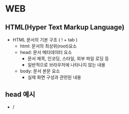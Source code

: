 # WEB



## HTML(Hyper Text Markup Language)

- HTML 문서의 기본 구조 ( ! + tab ) 
    - html: 문서의 최상위(root)요소
    - head: 문서 메타데이터 요소
        - 문서 제목, 인코딩, 스타일, 외부 파일 로딩 등
        - 일반적으로 브라우저에 나타나지 않는 내용
    - body: 문서 본문 요소
        - 실제 화면 구성과 관련된 내용

## head 예시

- /<title>/:브라우저 상단 타이틀
- /<meta>/: 문서 레벨 메타데이터 요소
- /<link>/: 외부 리소스 연결요소
- /<script>/ : 스크립트 요소 (javascript 파일/ 코드)
- /<style> /: CSS직접 작성

## DOM트리

- 텍스트 파일인 HTML문서를 브라우저에서 렌더링 하기 위한 구조
    - HTML 문서에 대한 모델을 구성함
    - HTML 문서 내의 각 요소에 접근/ 수정에 필요한 프로퍼티와 메서드를 제공함

## 주요 태그와 속성

- 내용이 없는 태그들
    - br, hr, img, input, link, meta
- 요소는 중첩될 수 있음.

- 속성:
    - 속성을 통해 태그의 부가적인 정보를 설정할 수 있음.
    - 요소는 속성을 가질 수 있으며, 경로나 크기와 같은 추가적인 정보를 제공.
    - 요소의 시작 태그에 작성하며 보통 이름과 같이 하나의 쌍으로 존재
    - 태그와 상관없이 사용 가능한 속성들도 있음.

## HTML Global Attribute

- 모든 HTML 요소가 공통으로 사용할 수 있는 대표적인 속성(몇몇 요소에는 아무 효과가 없을 수 있음.)
    - id: 문서 전체에서 유일한 고유 식별자 지정
    - class : 공백으로 구분된 해당 요소의 클래스의 목록(CSS,JS에서 요소를 선택하거나 접근)
    - data-*: 페이지에 개인 사용자 정의 데이터를 저장하기 위해 사용
    - style: inline 스타일
    - title: 요소에 대한 추가 정보 지정
    - tabindex: 요소의 탭 순서



## 시멘틱 태그

- HTML5에서 의미론적 요소를 담은 태그의 등장
    - 기존 영역을 의미하는 div태그를 대체하여 사용
- 대표적인 태그 목록
    - header: 문서 전체나 섹션의 헤더(머리말 부분)
    - nav: 네비게이션
    - aside: 사이드에 위치한 공간, 메인 콘텐츠와 관련성이 적은 콘텐츠
    - section: 문서의 일반적인 구분. 컨텐츠의 그룹을 표현
    - article: 문서, 페이지, 사이트 안에서 독립적으로 구분되는 영역
    - footer: 문서 전체나 섹션의 푸터(마지막 부분)

## 태그

### 텍스트 요소

- <a></a> : href 속성을 활용하여 다른 URL로 연결하는 하이퍼링크 생성
- <b></b><strong></strong>: 굵은 글씨 요소 중요한 강조하고자 하는 요소(보통 굵은 글씨로 표현)
- <i></i><em></em>:기울임 글씨 요소, 중요한 강조하고자 하는 요소(보통 기울임 글씨로 표현)
- /<br> :텍스트 내의 줄 바꿈 생성
- <img>: src 속성을 활용하여 이미지 표현
- <span></span>: 의미없는 인라인 컨테이너

### 그룹 컨텐츠

- /<p></p>/:하나의 문단 (paragraph)
- /<hr>/ : 문단 레벨 요소에서의 주제의 분리를 의미하며, 수평선으로 표현됨.(A horizontal Rule)
- /<ol></ol><ul></ul>/: 순서가 있는 리스트 (ordered), 순서가 없는 리스트(unordered)
- /<pre></pre>/: HTML에 작성한 내용을 그대로 표현, 보통 고정폭 글꼴이 사용되고 공백 문자를 유지
- /<blockquote></blockquote>/: 텍스트가 긴 인용문 주로 들여쓰기를 한 것으로 표현됨.
- /<div></div>/: 의미 없는 블록 레벨 컨테이너 

# CSS(Cascading Style Sheets)

- 스타일을 지정하기 위한 언어! 선택하고, 스타일을 지정한다.
- css구문은 선택자를 통해 스타일을 지정할 HTML 요소를 선택.
- 중괄호 안에서는 속성과 값, 하나의 쌍으로 이루어진 선언을 진행
- 각 쌍은 선택한 요소의 속성, 속서에 부여할 값을 의미.
    - 속성(Property): 어떤 스타일 기능을 변경할지 결정
    - 값(value): 어떻게 스타일 기능을 변경할지 결정

## CSS 정의 방법

- 인라인(inline)
- 내부 참조(embedding)-<style>
- 외부 참조(link file) - 분리된 CSS파일

## Q5.  CSS 우선순위

```
1. !important
2. Inline Style
3. id 선택자.
4. class 선택자
5. 요소 선택자
6. 소스 순서
```



## 선택자(Selector) 유형

- 기본 선택자 
    - 전체 선택자, 요소 선택자
    - 클래스 선택자, 아이디 선택자, 속성 선택자.\
    
- 결합자(Combinators)
    - 자손 결합자, 자식 결합자(:첫 번째 요소의 바로 아래 자식인 노드를 선택 >)
    - 일반 형제 결합자(A~B ~결합자는 형제, 즉 첫 번째 요소를 뒤따르면서, 같은 부모를 공유하는 두 번째 요소를 선택합니다.), 
        인접 형제 결합자(+, +결합자는 인접 형제, 즉 첫 번째 요소의 바로 뒤에 위치하면서 같은 부모를 공유하는 두 번째 요소를 선택합니다.)
    
- 의사 클래스/요소(Pseudo Class) ( 의사 : 는 문서트리가 포함하지 않는 상태 정보에 기반해 요소를 선택할 수 있습니다.), (의사 :: 는 html이 포함하지 않는 개체를 선택합니다. ) https://developer.mozilla.org/ko/docs/Web/CSS/CSS_Selectors
    - 링크, 동적 의사 클래스 : (:link, :visited, :hover, :active, :focus)
    
        - link: 링크의 기본 상태이며, 사용자가 아직 한 번도 이 링크를 통해 연결된 페이지를 방문하지 않은 상태
        - visited: 사용자가 한 번이라도 이 링크를 통해 연결된 페이지를 방문한 상태입니다.
        - hover: 사용자의 마우스 커서가 링크 위에 올라가 있는 상태입니다.
        - active: 사용자가 마우스로 링크를 클릭하고 있는 상태입니다.
        - focus: 키보드나 마우스의 이벤트(event) 또는 다른 형태로 해당 요소가 포커스(focus)를 가지고 있는 상태입니다.
        - :hover는 반드시 :link와 :visited가 먼저 정의된 후에 정의되어야 정상적으로 동작합니다.
        - :active는 반드시 :hover가 먼저 정의된 후에 정의되어야 정상적으로 동작합니다.
    
    - 구조적 의사 클래스, 기타 의사 클래스, 의사 엘리먼트, 속성 선택자 ( http://www.tcpschool.com/css/css_selector_pseudoClass )
    
        - 구조적 의사 클래스
    
            - : first-child : :first-child는 모든 자식(child) 요소 중에서 맨 앞에 위치하는 자식(child) 요소를 모두 선택합니다.
            - : last-child : :last-child는 모든 자식(child) 요소 중에서 맨 마지막에 위치하는 자식(child) 요소를 모두 선택합니다.
            - : nth-child : nth-child는 모든 자식(child) 요소 중에서 앞에서부터 n번째에 위치하는 자식(child) 요소를 모두 선택합니다.
            - : nth-last-child : nth-last-child는 모든 자식(child) 요소 중에서 뒤에서부터 n번째에 위치하는 자식(child) 요소를 모두 선택합니다.
            - : first-of-type : :first-of-type는 모든 자식(child) 요소 중에서 맨 처음으로 등장하는 특정 타입의 요소를 모두 선택합니다.
            - : last-of-type : :last-of-type는 모든 자식(child) 요소 중에서 맨 마지막으로 등장하는 특정 타입의 요소를 모두 선택합니다.
            - : nth-of-type : :nth-of-type는 모든 자식(child) 요소 중에서 n번째로 등장하는 특정 타입의 요소를 모두 선택합니다.
            - : nth-last-of-type : :nth-last-of-type는 모든 자식(child) 요소 중에서 뒤에서부터 n번째로 등장하는 특정 타입의 요소를 모두 선택합니다.
            - :only-child :   :only-child는 자식(child) 요소를 단 하나만 가지는 요소의 자식(child) 요소를 모두 선택합니다.
            - :only-of-type :  :only-of-type는 자식(child) 요소로 특정 타입의 요소 단 하나만을 가지는 요소의 자식(child) 요소를 모두 선택합니다.
            - :empty: :empty는 자식(child) 요소를 전혀 가지고 있지 않은 요소를 모두 선택합니다.
            - :root : :root는 해당 문서의 root 요소를 선택합니다.
    
        - 기타 의사 클래스 (http://www.tcpschool.com/css/css_selector_etc)
    
            - :not :  :not 선택자는 모든 선택자와 함께 사용할 수 있으며, 해당 선택자를 반대로 적용하여 선택합니다.
    
            - :lang : 
    
            - :lang 선택자는 특정 HTML 요소를 사용자 컴퓨터의 언어 설정에 따라 다르게 표현할 때 사용합니다.
    
                예를 들면, 영어에서는 인용의 표현으로 따옴표("")를 사용하나, 프랑스어에서는 부등호(<>)를 사용합니다.
    
                이렇게 언어에 따라 달라지는 태그의 모양을 사용자 컴퓨터의 언어 설정에 따라 다르게 표현할 수 있게 해줍니다.
    
        - 의사 엘리먼트: (http://www.tcpschool.com/css/css_selector_pseudoElement)
    
            - 의사 요소(pseudo-element)는 해당 HTML 요소의 특정 부분만을 선택할 때 사용합니다.
    
            - 선택자::의사요소이름 {속성: 속성값;}
    
            - ::first-letter:   
    
                ```
                이 의사 요소(pseudo-element)는 텍스트의 첫 글자만을 선택합니다.
                단, 블록(block) 타입의 요소에만 사용할 수 있습니다.
                이 의사 요소를 통해 사용할 수 있는 속성은 다음과 같습니다.
                \- font 속성
                \- color 속성 
                \- background 속성
                \- margin 속성
                \- padding 속성
                \- border 속성
                \- text-decoration 속성
                \- text-transform 속성
                \- line-height 속성
                \- float 속성
                \- clear 속성
                \- vertical-align 속성 (단, float 속성값이 none일 경우에만)
                ```
    
            - ::first-line
    
            - ```
                이 의사 요소는 텍스트의 첫 라인만을 선택합니다.
                단, 블록(block) 타입의 요소에만 사용할 수 있습니다.
                
                이 의사 요소를 통해 사용할 수 있는 속성은 다음과 같습니다.
                
                - font 속성
                - color 속성 
                - background 속성
                
                - word-spacing 속성
                - letter-spacing 속성
                - text-decoration 속성
                - text-transform 속성
                - line-height 속성
                - clear 속성
                - vertical-align 속성
                ```
    
            - ::before
    
            - ``` 
                이 의사 요소는 특정 요소의 내용(content) 부분 바로 앞에 다른 요소를 삽입할 때 사용합니다.
                ```
    
            - ::after 
    
            - ```
                이 의사 요소는 특정 요소의 내용(content) 부분 바로 뒤에 다른 요소를 삽입할 때 사용합니다.
                ```
    
            - ::selection
    
            - ```
                이 의사 요소는 해당 요소에서 사용자가 선택한 부분만을 선택할 때 사용합니다.
                ```
    
            - 의사 엘리먼트의 동시 적용: 하나의 HTML 요소에 여러 개의 의사 요소를 동시에 적용할 수 있습니다. 
    
        - 속성 선택자 : (http://www.tcpschool.com/css/css_selector_attribute)
    
            - 속성 선택자를 사용하면 특정 속성이나 특정 속성값을 가지고 있는 HTML 요소를 선택할 수 있습니다.
    
            - \- [속성이름] 선택자 :  [속성이름] 선택자는 특정 속성을 가지고 있는 요소를 모두 선택합니다.
    
                \- [속성이름="속성값"] 선택자 : [속성이름="속성값"] 선택자는 특정 속성을 가지고 있으며, 해당 속성의 속성값까지 일치하는 요소를 모두 선택합니다.
    
            - 문자열 속성 선택자 :
    
                - \- [속성이름~="속성값"] 선택자 : [속성이름~="속성값"] 선택자는 특정 속성의 속성값에 특정 문자열로 이루어진 하나의 단어를 포함하는 요소를 모두 선택합니다.
    
                    
    
                - \- [속성이름|="속성값"] 선택자 :  [속성이름|="속성값"] 선택자는 특정 속성의 속성값이 특정 문자열로 이루어진 하나의 단어로 시작하는 요소를 모두 선택합니다.
    
                    
    
                - \- [속성이름^="속성값"] 선택자:  [속성이름^="속성값"] 선택자는 특정 속성의 속성값이 특정 문자열로 시작하는 요소를 모두 선택합니다.
    
                    
    
                - \- [속성이름$="속성값"] 선택자:  [속성이름$="속성값"] 선택자는 특정 속성의 속성값이 특정 문자열로 끝나는 요소를 모두 선택합니다.
    
                    
    
                - \- [속성이름*="속성값"] 선택자 : [속성이름*="속성값"] 선택자는 특정 속성의 속성값에 특정 문자열를 포함하는 요소를 모두 선택합니다.
    
                     

## CSS 선택자 정리

- 요소 선택자
    - HTML 태그를 직접 선택
- 클래스(class) 선택자
    - 마침표(.) 문자로 시작하며, 해당 클래스가 적용된 항목을 선택
- 아이디(id) 선택자 
    - #문자로 시작하며, 해당 아이디가 적용된 항목을 선택
    - 일반적으로 하나의 문서에 1번만 사용. 여러 번 사용해도 동작하지만, 단일 id를 사용하는 것을 권장.

## CSS 적용 우선순위(cascading order)

- CSS 우선 순위를 아래와 같이 그룹을 지어볼 수 있다.

- Q5.  CSS 우선순위
  
    ```
    1. !important
    2. Inline Style
    3. id 선택자.
    4. class 선택자
    5. 요소 선택자
    6. 소스 순서
    ```
    
    - 1. 중요도(Importance) - 사용시 주의
            - !important
        2.  우선순위 (Specificity)
            - 인라인> id >class, 속성, pseude-class > 요소, pseudo - element
        3. CSS 파일 로딩 순서

## CSS 상속

- CSS는 상속을 통해 부모 요소의 속성을 자식에게 상속한다. 
    - 속성(프로퍼티) 중에는 상속이 되는 것과 되지 않는 것들이 있다.
    - 상속 되는 것 예시
        - ex) Text 관련 요소 (font, color, text-align), opacity, visibility 등
    - 상속 되지 않는 것 예시
        - ex) Box model 관련 요소 (width, height, margin, padding, border, box-sizing, display), position관련 요소(position, top/right/bottom/left z-index)등

## 크기 단위

- px(픽셀)
    - 모니터 해상도의 한 화소인 "픽셀" 기준
    - 픽셀의 크기는 변하지 않기 때문에 고정적인 단위
- %
    - 백분율 단위
    - 가변적인 레이아웃에서 자주 사용
- em
    - (바로 위, 부모요소에 대한)상속의 영향을 받음
    - 배수 단위, 요소에 지정된 사이즈에 상대적인 사이즈를 가장
- rem
    - (바로 위, 부모 요소에 대한)상속의 영향을 받지 않음
    - 최상위 요소(.html)의 사이즈를 기준으로 배수 단위를 가짐
- viewpoint
    - 웹 페이지를 방문한 유저에게 바로 보이게 되는 웹 컨텐츠의 영역(디바이스 화면)
    - 디바이스의 viewpoint를 기준으로 상대적인 사이즈가 결정됨
    - vw, vh, vmin, vmax

## 색상 단위

- 색상 키워드
    - 대소문자를 구분하지 않음
    - red, blue, black 과 같은 특정 색을 직접 글자로 나타냄
- RGB 색상
    - 16진수 표기법 혹은 함수형 표기법을 사용해서 특정 색을 표현하는 방식 
        - '#' + 16진수 표기법
        - rgb()함수형 표기법
- HSL 색상
    - 색상. 채도. 명도를 통해 특정 색을 표현하는 방식.
- a 는 alpha(투명도)

## 결합자 (Combinators)

- 자손 결합자
    - selectorA하위의 모든 selectorB요소
- 자식 결합자
    - selectorA바로 아래의 selectorB요소
- 일반 형제 결합자 (~)
    - selectorA의 형제 요소 중 뒤에 위치하는 selectorB요소를 모두 선택
- 인접 형제 결합자 (>)
    - selectorA의 형제 요소 중 바로 뒤에 위치하는 selectorB요소를 선택

## Box model 

- 모든 요소는 네모(박스모델)이고, 위에서부터 아래로, 왼쪽에서 오른쪽으로 쌓인다. (좌측 상단에 배치)

- 모든 HTML 요소는 box 형태로 되어있음

- 하나의 박스는 네 부분(영역)으로 이루어짐

    - content : 글이나 이미지 등 요소의 실제 내용

    - padding : 테두리 안쪽의 내부 여백, 요소에 적용된 배경색, 이미지는 padding까지 적용

    - border : 테두리 영역

    - margin : 테두리 바깥의 외부 여백, 배경색을 지정할 수 없다. 

        margin 숏핸드: margin __ : 상하좌우 margin __ __ : 상하, 좌우 , margin __ __ __ : 상 좌우 하

        margin __ __ __ __ : 상우하좌

## 인라인, 블록 요소 각각의 특징들

- display: block 
    - 줄 바꿈이 일어나는 요소 
    - 화면 크기 전체의 가로 폭을 차지한다.
    - 블록 요소 안에 인라인 레벨 요소가 들어갈 수 있음. 
- display: inline
    - 줄 바꿈이 일어나지 않는 행의 일부 요소
    - content 너비만큼 가로 폭을 차지한다.
    - width, height, margin-top, margin-bottom을 지정할 수 없다.
    - 상하 여백은 line-height로 지정한다. 

## 블록 레벨 요소와 인라인 레벨 요소

- 블록 레벨 요소와 인라인 레벨 요소 구분(HTML 4.1까지)
- 대표적인 블록 레벨 요소
    - div / ul , ol, li /p / hr/ form 등 
- 대표적인 인라인 레벨 요소
    - span /a / img / input, label / b, em ,i ,strong 등 

## display

- display: inline-block	
    - block과 inline레벨 요소의 특징을 모두 가짐
    - inline처럼 한 줄에 표시 가능하고, block처럼 width, height, margin속성을 모두 지정할 수 있음.
- display: none
    - 해당 요소를 화면에 표시하지 않고, 공간조차 부여되지 않음
    - 이와 비슷한 visibility:hidden은 해당 요소가 공간은 차지하나, 화면에 표시만 하지 않는다.

## CSS position

- 문서 상에서 요소를 위치를 지정
- static : 모든 태그의 기본 값 (기준 위치)
    - 일반적인 요소의 배치 순서에 따름(좌측 상단)
    - 부모 요소 내에서 배치될 때는 부모 요소의 위치를 기준으로 배치 됨
- 아래는 좌표 프로퍼티 (top, bottom, left, right)를 사용하여 이동 가능
    - relative : 상대 위치
        - 자기 자신의 static 위치를 기준으로 이동(normal flow 유지)
        - 레이아웃에서 요소가 차지하는 공간은 static 일 때와 같음 (normal position 대비 offset)
    - absolute : 절대 위치
        - 요소를 일반적인 문서 흐름에서 제거 후 레이아웃에 공간을 차지하지 않음(normal flow에서 벗어남)
        - static이 아닌 가장 가까이 있는 부모/ 조상 요소를 기준으로 이동 (없는 경우 body) 
    - fixed : 고정 위치
        - 요소를 일반적인 문서 흐름에서 제거 후 레이아웃에 공간을 차지하지 않음(normal flow에서 벗어남)
        - 부모 요소와 관계없이 viewport를 기준으로 이동
            - 스크롤 시에도 항상 같은 곳에 위치함

CSS 원칙

- CSS 원칙 1,2: Normal flow
    - 모든 요소는 네모 (박스모델), 좌측상단에 배치
    - display에 따라 크기와 배치가 달라짐
- CSS원칙 3
    - position으로 위치의 기준을 변경
        - relative: 본인의 원래 위치
        - absolute: 특정 부모의 위치
        - fixed: 화면의 위치

## CSS Flexible Box Layout

- 행과 열 형태로 아이템들을 배치하는 1차원 레이아웃 모델
- 축
    - main axis(메인 축)
    - cross axis(교차 축)
- 구성 요소
    - Flex Container(부모 요소)
        - Flexbox 레이아웃을 형성하는 가장 기본적인 모델
        - Flex Item 들이 놓여있는 영역
        - display 속성을 flex, 혹은 inline-flex로 지정
    - Flex Item(자식 요소)
        - 컨테이너에 속해있는 컨텐츠(박스)

- 왜 Flex box를 사용해야 하는가
    - 1. 수직정렬이 용이하다
        2. 아이템의 너비와 높이 혹은 간격을 동일하게 배치한다

## Flex 속성

- 배치 설정

    - Flex- direction : Main axis 기준 방향 설정
        - 역방향의 경우 HTML태그 선언 순서와 시각적으로 다르니 유의 (웹 접근성에 영향)
        - row, row-reverse, column, column-reverse
    - flex-wrap: 아이템이 컨테이너를 벗어나는 경우 해당 영역 내에 배치되도록 설정, 즉 기본적으로 컨테이너 영역을 벗어나지 않도록 함
        - nowrap(기본값): 한줄에 배치
        - wrap: 넘치면 그 다음 줄로 배치
    - flex-flow: flex-direction과 flex-wrap의 shorthand!
    - 차례로 작성

- 공간 나누기

    - justify-content(main-axis)
        - flex-start
        - flex-end
        - center
        - space-between
        - space-around
        - space-evenly
    - align-content(cross axis)
        - flex-start
        - flex-end
        - center
        - space-between
        - space-around
        - space-evenly

- 정렬

    - align-items(모든 아이템을 cross axis기준으로)

        

    - align-self(개별 아이템)

        - 해당 속성은 컨테이너에 적용하는 것이 아니라 개별 아이템에 적용

- 기타 속성

    - flex- grow: 남은 영역을 아이템에 분배 (https://blogpack.tistory.com/863)
    - order :배치 순서
    
    https://heropy.blog/2018/11/24/css-flexible-box/ 확인

```css
Flex Item을 위한 속성들

- order - Item의 순서를 설정
- flex - flex-grow , flex-shrink , flex-basis 에 대한 단축 속성!
- flex-grow - Item의 너비 증가(grow) 비율 설정
- flex-shrink - Item의 너비 감소(shrink) 비율 설정
- flex-basis - Item의 기본 너비 설정
```

```css
Flex Container 속성들

- display - Flex Container를 정의
- flex-flow - flex-direction 과 flex-wrap 을 줄여서 쓸 수 있음
- flex-direction - item들의 주 축(main-axis) 설정
- flex-wrap - item들의 줄 바꿈 설정
- justify-content - 주 축(main-axis)의 정렬  방법 설정
- align-content - 교차 축(cross-axis)의 정렬 방법 설정 (2줄 이상)
- align-items - 교차 축(cross-axis)의 정렬 방법 설정 (1줄)
```



<hr>



# BootStrap


```css
mt-1 = .mt-1{
    margin-top: 0.25rem !important;
}
<!---mt-1--->: margin-top , 1rem = 16px 고로 0.25 * 16 = 4px ( 0.25 rem = 4px )
html의 root 글꼴 크기는 16px

m-1 0.25rem 4px
m-2 0.5rem 8px
m-3 1rem 16px
m-4 1.5rem 24px
m-5 3rem 48px

.mx-0 {
    margin-right: 0 !important;
    margin-left: 0 !important;
}

.mx-auto { 수평 중앙 정렬
    margin-right: auto !important;
    margin-left: auto !important;
}

.py-0 {
    padding -top: 0 !important;
    padding -bottom: 0 !important;
}
spacing 종합
m : margin                        0  0rem   0px               
p : padding                        1  0.25rem   4px
t : top                            2  0.5rem   8px
b : bottom                        3  1rem   16px
s : left                        4  1.5rem   24px
e : right                        5  3rem   48px
x : left, right
y : top, bottom
```

```css
color                                    #000000 : 검정색
primary : 파란색                  #ffffff : 흰색             
secondary: 회색                  rgba(255, 0 , 0) : 빨간색
success: 초록색                  rgba(0, 255 , 0) : 초록색
info : 청색                     rgba(0, 0 , 255) : 파란색
warning: 노란색
danger: 빨간색
light: 하얀색
dark: 검정색
```

# Grid System( web design )

- 요소들의 디자인과 배치에 도움을 주는 시스템

- 기본 요소
    - Column: 실제 컨텐츠를 포함하는 부분
    - Gutter : 칼럼과 칼럼 사이의 공간 ( 사이 간격 )
    - Container : Column들을 담고 있는 공간



- Bootstrap Grid system은 flexbox로 제작됨
- container, rows, column으로 컨텐츠를 배치하고 정렬
- 반드시 기억해야 할 2가지!
    - 1. 12개의 column
        2. 6개의 grid breakpoint (xs, sm, md, lg, xl ,xxl)
